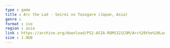 ```yaml
---
type : game
title : Arc the Lad - Seirei no Tasogare (Japan, Asia)
genre : 
format : iso
region : asia
link : https://archive.org/download/PS2-ASIA-ROMS321COM/Arc%20the%20Lad%20-%20Seirei%20no%20Tasogare%20%28Japan%2C%20Asia%29.7z
size : 1.9GB
---
```

